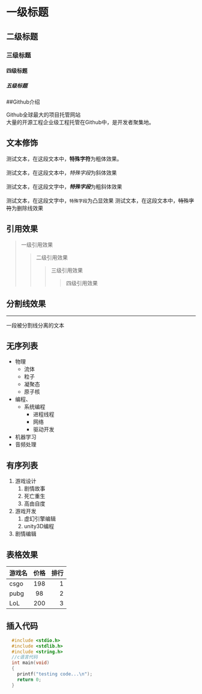 # 一级标题
## 二级标题
### 三级标题
#### 四级标题
##### 五级标题

##Github介绍

  Github全球最大的项目托管网站<br>大量的开源工程企业级工程托管在Github中，是开发者聚集地。

## 文本修饰

  测试文本，在这段文本中，**特殊字符**为粗体效果。<br><br>
  测试文本，在这段文本中，*特殊字段*为斜体效果<br><br>
  测试文本，在这段文字中，***特殊字段***为粗斜体效果<br><br>
  测试文本，在这段文字中，`特殊字段`为凸显效果
  测试文本，在这段文本中，~~特殊字符~~为删除线效果

## 引用效果

>一级引用效果
>>二级引用效果
>>>三级引用效果
>>>>四级引用效果

## 分割线效果

---
  一段被分割线分离的文本<br>



## 无序列表

* 物理
  * 流体
  * 粒子
  * 凝聚态
  * 原子核
* 编程、
  * 系统编程
    * 进程线程
    * 网络
    * 驱动开发
* 机器学习
* 音频处理


## 有序列表

1. 游戏设计
   1. 剧情故事
   2. 死亡重生
   3. 高由自度
2. 游戏开发
   1. 虚幻引擎编辑
   2. unity3D编程
3. 剧情编辑

## 表格效果

游戏名|价格|排行
--|:--:|--:
csgo|198|1
pubg|98|2
LoL|200|3

## 插入代码

```c
  #include <stdio.h>
  #include <stdlib.h>
  #include <string.h>
  //c语言代码
  int main(void)
  {
	printf("testing code...\n");
	return 0;
  }
```
